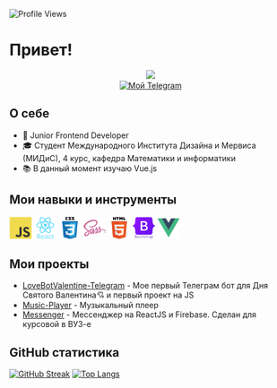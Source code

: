 ![Profile Views](https://komarev.com/ghpvc/?username=AndrewBavyka)
<h1>Привет!</h1>
<div id="header" align="center">
   <div>
    <img width='300px' src="https://tenor.com/ru/view/book-of-boba-fett-the-mandalorian-this-is-the-way-the-book-of-boba-fett-mandalorian-gif-24825263.gif"/>
  </div
  <div id="links" align="center">
    <a href="https://t.me/AndrewBavyka" target="_blank">
      <img width='300px' src="https://img.shields.io/badge/Telegram-blue?logo=telegram&logoColor=white&style=for-the-badge" alt="Мой Telegram"/>
    </a>
  </div>
</div>

## О себе
- 🚀 Junior Frontend Developer
- 🎓 Студент Международного Института Дизайна и Мервиса (МИДиС), 4 курс, кафедра Математики и информатики
- 📚 В данный момент изучаю Vue.js

## Мои навыки и инструменты
<div>
<img src="https://raw.githubusercontent.com/devicons/devicon/master/icons/javascript/javascript-original.svg" title="JavaScript" alt="JavaScript" width="40" height="40"/>
<img src="https://raw.githubusercontent.com/devicons/devicon/master/icons/react/react-original-wordmark.svg" title="React" alt="React" width="40" height="40"/>
<img src="https://raw.githubusercontent.com/devicons/devicon/master/icons/css3/css3-original-wordmark.svg" title="CSS3" alt="CSS3" width="40" height="40"/>
<img src="https://raw.githubusercontent.com/devicons/devicon/master/icons/sass/sass-original.svg" title="SASS" alt="SASS" width="40" height="40"/>
<img src="https://raw.githubusercontent.com/devicons/devicon/master/icons/html5/html5-original-wordmark.svg" title="HTML5" alt="HTML5" width="40" height="40"/>
<img src="https://raw.githubusercontent.com/devicons/devicon/master/icons/bootstrap/bootstrap-original-wordmark.svg" title="Bootstrap" alt="Bootstrap" width="40" height="40"/>
<img src="https://raw.githubusercontent.com/devicons/devicon/master/icons/vuejs/vuejs-original.svg" title="VueJS" alt="VueJS" width="40" height="40"/>
</div>

## Мои проекты

- [LoveBotValentine-Telegram](https://github.com/AndrewBavyka/LoveBotValentine-Telegram) - Мое первый Телеграм бот для Дня Святого Валентина💘 и первый проект на JS 
- [Music-Player](https://github.com/AndrewBavyka/music-player) - Музыкальный плеер
- [Messenger](https://github.com/AndrewBavyka/messenger) - Мессенджер на ReactJS и Firebase. Сделан для курсовой в ВУЗ-е



## GitHub статистика
[![GitHub Streak](http://github-readme-streak-stats.herokuapp.com?user=AndrewBavyka&theme=dark&background=000000)](https://git.io/streak-stats) 
[![Top Langs](https://github-readme-stats.vercel.app/api/top-langs/?username=AndrewBavyka&layout=compact&theme=vision-friendly-dark)](https://github.com/anuraghazra/github-readme-stats)
  
